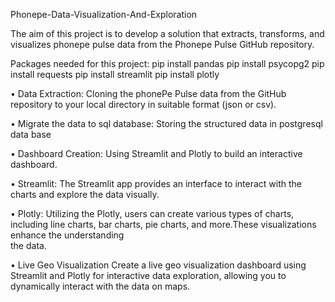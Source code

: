 Phonepe-Data-Visualization-And-Exploration

The aim of this project is to develop a solution that extracts, transforms, and visualizes phonepe pulse data from the Phonepe Pulse GitHub repository.

Packages needed for this project:
pip install pandas
pip install psycopg2 
pip install requests
pip install streamlit
pip install plotly

•	Data Extraction:
          Cloning the phonePe Pulse data from the GitHub repository to your local directory in suitable format (json or csv).

•	Migrate the data to sql database:
             Storing the structured data in postgresql data base

•	Dashboard Creation:
           Using Streamlit and Plotly to build an interactive dashboard.

•	Streamlit:
           The Streamlit app provides an  interface to interact with the charts and explore the data visually.

•	Plotly:
            Utilizing the Plotly, users can create various types of charts, including line charts, bar  charts, pie charts, and more.These visualizations enhance the understanding   
     the data.

•	Live Geo Visualization
          Create a live geo visualization dashboard using Streamlit and Plotly for interactive data exploration, allowing you to dynamically interact with the data on maps.


